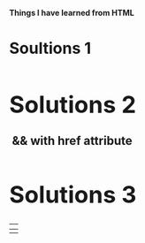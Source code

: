 <Strong> Things I have learned from HTML</Strong>

<h1>Soultions 1 <h2>
<Unorderedlist> <Orderedlist> <Lists>

<h1> Solutions 2 </h1>
<Image tag>  && <Link tag> with href attribute 

<h1> Solutions 3 </h3>
<table> 
    <thead> <tr> <th> </th> </tr> </thead>
    <tbody> <tr> <td> </td> </tr> </tbody>
</table>


